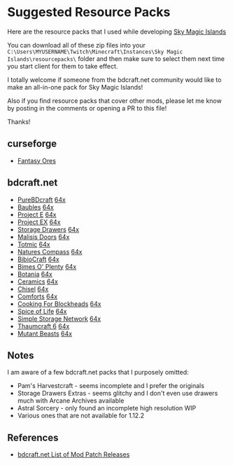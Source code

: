 Suggested Resource Packs
===
Here are the resource packs that I used while developing
[Sky Magic Islands](https://www.curseforge.com/minecraft/modpacks/sky-magic-islands)

You can download all of these zip files into your
`C:\Users\MYUSERNAME\Twitch\Minecraft\Instances\Sky Magic Islands\resourcepacks\`
folder and then make sure to select them next time you start client for
them to take effect.

I totally welcome if someone from the bdcraft.net community would like
to make an all-in-one pack for Sky Magic Islands!

Also if you find resource packs that cover other mods, please let me
know by posting in the comments or opening a PR to this file!

Thanks!

## curseforge

* [Fantasy Ores](https://www.curseforge.com/minecraft/texture-packs/fantasy-ores-by-cesarzorak)

## bdcraft.net

* [PureBDcraft](https://bdcraft.net/downloads/vanillabdcraft-minecraft/#dl-112) [64x](https://bdcraft.net/download/?z=VanillaBDcraft%20%2064x%20MC112&pack=vanillabdcraft-minecraft&guide=install%2Fminecraft)
* [Baubles](https://bdcraft.net/community/releases-for-mods-f9/baubles-t3373.html) [64x](http://www.mediafire.com/file/3i67390k7dvb8ev/Sphax_Baubles_64x_1.11.2-1.4.4.zip)
* [Project E](https://bdcraft.net/community/releases-for-mods-f9/projecte-t3563.html) [64x](http://www.mediafire.com/file/7r04a7vbpyqqpgz/Sphax_Project_E_Patch_MC112_64x.zip/file)
* [Project EX](https://bdcraft.net/community/releases-for-mods-f9/project-t7668.html) [64x](http://www.mediafire.com/file/y41buf1psnti4aa/Sphax_Project_EX_Patch_MC112_64x.zip/file)
* [Storage Drawers](https://bdcraft.net/community/releases-for-mods-f9/storage-drawers-t3439.html) [64x](http://www.mediafire.com/file/wwxt9o7675hmdz5/Sphax_Storage_Drawers_64x_MC112.zip)
* [Malisis Doors](https://bdcraft.net/community/releases-for-mods-f9/malisis-doors-t3197-s30.html#p39866) [64x](http://www.mediafire.com/file/4pj0uj9n9c3uc5r/Sphax64xMalisis_Doors_V7.3.zip/file)
* [Totmic](https://bdcraft.net/community/work-progress-f8/totemic-t6974.html) [64x](https://www.mediafire.com/file/19i3e14a830b5wx/64x_Sphax_Totemic.zip/file)
* [Natures Compass](https://bdcraft.net/community/releases-for-mods-f9/natures-compass-t6749.html) [64x](https://drive.google.com/open?id=180nRNUxxHA1LfYXI4SAiyxvm9Cj9sl-t)
* [BibioCraft](https://bdcraft.net/community/releases-for-mods-f9/bibliocraft-t1242.html) [64x](http://www.mediafire.com/file/fewchjafyl544ya/Sphax64x_Bibliocraft_MC1.12.zip)
* [Bimes O' Plenty](https://bdcraft.net/community/releases-for-mods-f9/biomes-plenty-t1098.html) [64x](http://www.mediafire.com/file/g3boquq9icd25k1/Sphax64x_BOP_Ver7.0.1.2408.zip/file)
* [Botania](https://bdcraft.net/community/work-progress-f8/botania-t2626.html) [64x](http://www.mediafire.com/file/tvwffobbc7a4b88/Sphax64x_Botania_Ver1.9.349.zip)
* [Ceramics](https://bdcraft.net/community/releases-for-mods-f9/ceramics-t6167.html) [64x](http://www.mediafire.com/file/jkvsk6ly14394va/Sphax64x_Ceramics_MC1.12.2.zip)
* [Chisel](https://bdcraft.net/community/releases-for-mods-f9/chisel-t1681.html) [64x](http://www.mediafire.com/file/q972gm3pnhg8kn3/Sphax64x_Chisel_MC1.12_Ver1.0.0.42.zip/file)
* [Comforts](https://bdcraft.net/community/releases-for-mods-f9/comforts-t6490.html) [64x](https://hanfox.co.uk/download/patch/Comforts/1.12/Sphax_Comforts_64x.zip)
* [Cooking For Blockheads](https://bdcraft.net/community/releases-for-mods-f9/cooking-for-blockheads-t5742.html) [64x](http://www.mediafire.com/file/obae6z41zi0m34m/Sphax64x_Cooking_For_Blockheads_V6.4.x.zip/file)
* [Spice of Life](https://bdcraft.net/community/releases-for-mods-f9/the-spice-life-t3246.html) [64x](https://www.hanfox.co.uk/download/patch/SpiceofLife/1.12/Sphax_SpiceofLife_64x.zip)
* [Simple Storage Network](https://bdcraft.net/community/releases-for-mods-f9/simple-storage-network-t7660.html) [64x](http://www.mediafire.com/file/q0sxql3bg459e3m/Sphax64x_S_S_Network_MC1.12.zip/file)
* [Thaumcraft 6](https://bdcraft.net/community/work-progress-f8/thaumcraft-t1114.html) [64x](http://www.mediafire.com/file/h7290ajiymf6bpy/Sphax64x_Thaumcraft_MC1.12.zip/file)
* [Mutant Beasts](https://bdcraft.net/community/viewtopic.php?t=7735) [64x](https://drive.google.com/file/d/1TKCKmd9WTuB0B7BaucWM1mV-tHuPZeRl/view?usp=sharing)

## Notes

I am aware of a few bdcraft.net packs that I purposely omitted:

* Pam's Harvestcraft - seems incomplete and I prefer the originals
* Storage Drawers Extras - seems glitchy and I don't even use drawers much with Arcane Archives available
* Astral Sorcery - only found an incomplete high resolution WIP
* Various ones that are not available for 1.12.2

## References

* [bdcraft.net List of Mod Patch Releases](https://bdcraft.net/community/releases-for-mods-f9/patch-index-searchable-list-available-mod-textu-t185.html)
